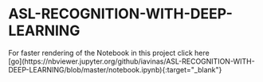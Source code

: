 # ASL-RECOGNITION-WITH-DEEP-LEARNING
<p>
  For faster rendering of the Notebook in this project click here
  <br>
  [go](https://nbviewer.jupyter.org/github/iavinas/ASL-RECOGNITION-WITH-DEEP-LEARNING/blob/master/notebook.ipynb){:target="_blank"}
</p>
